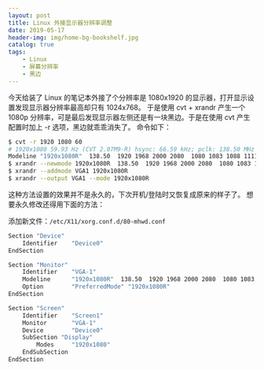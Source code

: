 ```yaml
---
layout: post
title: Linux 外接显示器分辨率调整
date: 2019-05-17
header-img: img/home-bg-bookshelf.jpg
catalog: true
tags:
    - Linux
    - 屏幕分辨率
    - 黑边
---
```


今天给装了 Linux 的笔记本外接了个分辨率是 1080x1920 的显示器，打开显示设置发现显示器分辨率最高却只有 1024x768。
于是使用 cvt + xrandr 产生一个 1080p 分辨率，可是最后发现显示器左侧还是有一块黑边。于是在使用 cvt 产生配置时加上 -r 选项，黑边就乖乖消失了。
命令如下：

```sh
$ cvt -r 1920 1080 60
# 1920x1080 59.93 Hz (CVT 2.07M9-R) hsync: 66.59 kHz; pclk: 138.50 MHz
Modeline "1920x1080R"  138.50  1920 1968 2000 2080  1080 1083 1088 1111 +hsync -vsync
$ xrandr --newmode 1920x1080R  138.50  1920 1968 2000 2080  1080 1083 1088 1111 +hsync -vsync
$ xrandr --addmode VGA1 1920x1080R
$ xrandr --output VGA1 --mode 1920x1080R
```

这种方法设置的效果并不是永久的，下次开机/登陆时又恢复成原来的样子了。
想要永久修改还得用下面的方法：

添加新文件：`/etc/X11/xorg.conf.d/80-mhwd.conf`

```sh
Section "Device"
    Identifier    "Device0"
EndSection

Section "Monitor"
    Identifier    "VGA-1"
    Modeline      "1920x1080R"  138.50  1920 1968 2000 2080  1080 1083 1088 1111 +hsync -vsync
    Option        "PreferredMode" "1920x1080R"
EndSection

Section "Screen"
    Identifier    "Screen1"
    Monitor       "VGA-1"
    Device        "Device0"
    SubSection "Display"
        Modes     "1920x1080"
    EndSubSection
EndSection
```